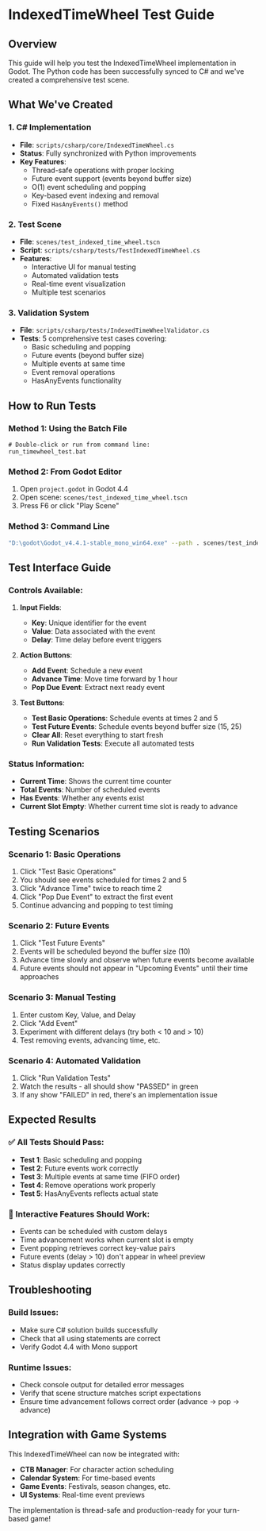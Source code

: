 # IndexedTimeWheel Test Guide

## Overview
This guide will help you test the IndexedTimeWheel implementation in Godot. The Python code has been successfully synced to C# and we've created a comprehensive test scene.

## What We've Created

### 1. **C# Implementation** 
- **File**: `scripts/csharp/core/IndexedTimeWheel.cs`
- **Status**: Fully synchronized with Python improvements
- **Key Features**:
  - Thread-safe operations with proper locking
  - Future event support (events beyond buffer size)
  - O(1) event scheduling and popping
  - Key-based event indexing and removal
  - Fixed `HasAnyEvents()` method

### 2. **Test Scene**
- **File**: `scenes/test_indexed_time_wheel.tscn`
- **Script**: `scripts/csharp/tests/TestIndexedTimeWheel.cs`
- **Features**:
  - Interactive UI for manual testing
  - Automated validation tests
  - Real-time event visualization
  - Multiple test scenarios

### 3. **Validation System**
- **File**: `scripts/csharp/tests/IndexedTimeWheelValidator.cs`
- **Tests**: 5 comprehensive test cases covering:
  - Basic scheduling and popping
  - Future events (beyond buffer size)
  - Multiple events at same time
  - Event removal operations  
  - HasAnyEvents functionality

## How to Run Tests

### Method 1: Using the Batch File
```batch
# Double-click or run from command line:
run_timewheel_test.bat
```

### Method 2: From Godot Editor
1. Open `project.godot` in Godot 4.4
2. Open scene: `scenes/test_indexed_time_wheel.tscn`
3. Press F6 or click "Play Scene"

### Method 3: Command Line
```bash
"D:\godot\Godot_v4.4.1-stable_mono_win64.exe" --path . scenes/test_indexed_time_wheel.tscn
```

## Test Interface Guide

### Controls Available:
1. **Input Fields**:
   - **Key**: Unique identifier for the event
   - **Value**: Data associated with the event
   - **Delay**: Time delay before event triggers

2. **Action Buttons**:
   - **Add Event**: Schedule a new event
   - **Advance Time**: Move time forward by 1 hour
   - **Pop Due Event**: Extract next ready event

3. **Test Buttons**:
   - **Test Basic Operations**: Schedule events at times 2 and 5
   - **Test Future Events**: Schedule events beyond buffer size (15, 25)
   - **Clear All**: Reset everything to start fresh
   - **Run Validation Tests**: Execute all automated tests

### Status Information:
- **Current Time**: Shows the current time counter
- **Total Events**: Number of scheduled events
- **Has Events**: Whether any events exist
- **Current Slot Empty**: Whether current time slot is ready to advance

## Testing Scenarios

### Scenario 1: Basic Operations
1. Click "Test Basic Operations"
2. You should see events scheduled for times 2 and 5
3. Click "Advance Time" twice to reach time 2
4. Click "Pop Due Event" to extract the first event
5. Continue advancing and popping to test timing

### Scenario 2: Future Events
1. Click "Test Future Events" 
2. Events will be scheduled beyond the buffer size (10)
3. Advance time slowly and observe when future events become available
4. Future events should not appear in "Upcoming Events" until their time approaches

### Scenario 3: Manual Testing
1. Enter custom Key, Value, and Delay
2. Click "Add Event"
3. Experiment with different delays (try both < 10 and > 10)
4. Test removing events, advancing time, etc.

### Scenario 4: Automated Validation
1. Click "Run Validation Tests"
2. Watch the results - all should show "PASSED" in green
3. If any show "FAILED" in red, there's an implementation issue

## Expected Results

### ✅ All Tests Should Pass:
- **Test 1**: Basic scheduling and popping
- **Test 2**: Future events work correctly  
- **Test 3**: Multiple events at same time (FIFO order)
- **Test 4**: Remove operations work properly
- **Test 5**: HasAnyEvents reflects actual state

### 🎯 Interactive Features Should Work:
- Events can be scheduled with custom delays
- Time advancement works when current slot is empty
- Event popping retrieves correct key-value pairs
- Future events (delay > 10) don't appear in wheel preview
- Status display updates correctly

## Troubleshooting

### Build Issues:
- Make sure C# solution builds successfully
- Check that all using statements are correct
- Verify Godot 4.4 with Mono support

### Runtime Issues:
- Check console output for detailed error messages
- Verify that scene structure matches script expectations
- Ensure time advancement follows correct order (advance → pop → advance)

## Integration with Game Systems

This IndexedTimeWheel can now be integrated with:
- **CTB Manager**: For character action scheduling
- **Calendar System**: For time-based events
- **Game Events**: Festivals, season changes, etc.
- **UI Systems**: Real-time event previews

The implementation is thread-safe and production-ready for your turn-based game!